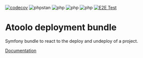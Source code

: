 [![codecov](https://codecov.io/gh/sitepark/atoolo-deployment-bundle/graph/badge.svg?token=SRAanpqk64)](https://codecov.io/gh/sitepark/atoolo-deployment-bundle)
![phpstan](https://img.shields.io/badge/PHPStan-level%209-brightgreen)
![php](https://img.shields.io/badge/PHP-8.1-blue)
![php](https://img.shields.io/badge/PHP-8.2-blue)
![php](https://img.shields.io/badge/PHP-8.3-blue)
[![E2E Test](https://github.com/sitepark/atoolo-e2e-test/actions/workflows/e2e-test.yml/badge.svg)](https://github.com/sitepark/atoolo-e2e-test/actions/workflows/e2e-test.yml)

# Atoolo deployment bundle

Symfony bundle to react to the deploy and undeploy of a project.

[Documentation](https://sitepark.github.io/atoolo-docs/develop/bundles/deployment/)

